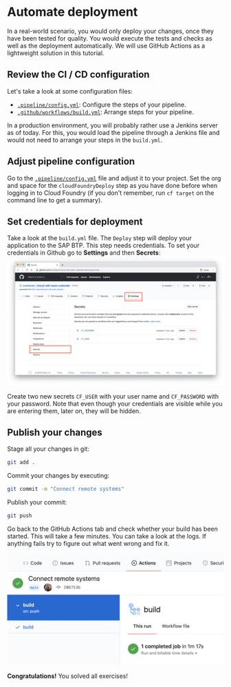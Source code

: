 # Automate deployment

In a real-world scenario, you would only deploy your changes, once they have been tested for quality. You would execute the tests and checks as well as the deployment automatically. We will use GitHub Actions as a lightweight solution in this tutorial.

## Review the CI / CD configuration

Let's take a look at some configuration files:

- [`.pipeline/config.yml`](../.pipeline/config.yml): Configure the steps of your pipeline.
- [`.github/workflows/build.yml`](../.github/workflows/build.yml): Arrange steps for your pipeline.

In a production environment, you will probably rather use a Jenkins server as of today. For this, you would load the pipeline through a Jenkins file and would not need to arrange your steps in the `build.yml`.

## Adjust pipeline configuration

Go to the [`.pipeline/config.yml`](../.pipeline/config.yml) file and adjust it to your project. Set the org and space for the `cloudFoundryDeploy` step as you have done before when logging in to Cloud Foundry (if you don't remember, run `cf target` on the command line to get a summary).

## Set credentials for deployment

Take a look at the `build.yml` file. The `Deploy` step will deploy your application to the SAP BTP. This step needs credentials.
To set your credentials in Github go to **Settings** and then **Secrets**:
![Github Secrets](images/github-secrets.png)

Create two new secrets `CF_USER` with your user name and `CF_PASSWORD` with your password. Note that even though your credentials are visible while you are entering them, later on, they will be hidden.

## Publish your changes

Stage all your changes in git:

```sh
git add .
```

Commit your changes by executing:

```sh
git commit -m "Connect remote systems"
```

Publish your commit:

```sh
git push
```

Go back to the GitHub Actions tab and check whether your build has been started. This will take a few minutes.
You can take a look at the logs. If anything fails try to figure out what went wrong and fix it.

![Build Success](images/build-success.png)

**Congratulations!** You solved all exercises!
